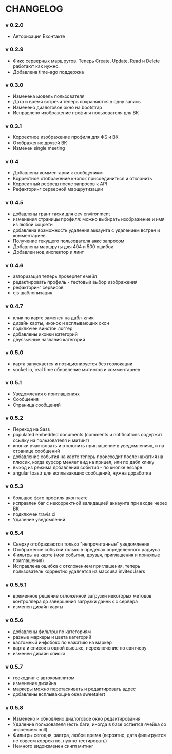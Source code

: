 # CHANGELOG

### v 0.2.0

* Авторизация Вконтакте

### v 0.2.9

* Фикс серверных маршрутов. Теперь Create, Update, Read и Delete работают как нужно.
* Добавлена time-ago поддержка

### v 0.3.0

* Изменена модель пользователя
* Дата и время встречи теперь сохраняются в одну запись
* Изменено диалоговое окно на bootstrap
* Исправлено изображение профиля пользователя для ВК

### v 0.3.1

* Корректное изображение профиля для ФБ и ВК
* Отображение друзей ВК
* Изменен single meeting

### v 0.4

* Добавлены комментарии к сообщениям
* Корректное отображение кнопок присоединиться и отклонить
* Корректный рефреш после запросов к API
* Рефакторинг серверной маршрутизации

### v 0.4.5

* добавлены грант таски для dev environment
* изменения страницы профиля: можно выбирать изображение и имя из любой соцсети
* добавлена возможность удаления аккаунта с удалением встреч и комментариев
* Получение текущего пользователя аякс запросом
* Добавлены маршруты для 404 и 500 ошибок
* Добавлен нод инспектор и линт

### v 0.4.6

* авторизация теперь проверяет емейл
* редактировать профиль - тестовый выбор изображения
* рефакторинг сервисов
* ejs шаблонизация

### v 0.4.7

* клик по карте заменен на дабл-клик
* дизайн карты, иконок и всплывающих окон
* подключен винстон логгер
* добавлены иконки категорий
* двуязычные названия категорий

### v 0.5.0

* карта запускается и позиционируется без геолокации
* socket io, real time обновление митингов и комментариев

### v 0.5.1

* Уведомления о приглашениях
* Сообщения
* Страница сообщений

### v 0.5.2

* Переход на Sass
* populated embedded documents (comments и notifications содержат ссылку на пользователя и митинг)
* кнопки участвовать и отклонить приглашение в уведомлениях, и на странице сообщений
* добавление события на карте теперь происходит после нажатия на плюсик, когда курсор меняет вид на прицел, или по дабл клику
* выход из режима добавления события - по кнопке escape
* angular toastr для всплывающих сообщений, нужна доработка

### v 0.5.3

* большое фото профиля вконтакте
* исправлен баг с некорректной валидацией аккаунта при входе через ВК
* подключен travis ci
* Удаление уведомлений

### v 0.5.4

* Сверху отображаются только "непрочитанные" уведомления
* Отображение событий только в пределах определенного радиуса
* Фильтры на карте (мои события, друзья, приглашения и принятые приглашения)
* Исправлена ошибка с отклонением приглашения, теперь пользователь корректно удаляется из массива invitedUsers

### v 0.5.5.1

* временное решение отложенной загрузки некоторых методов контроллера до завершения загрузки данных с сервера
* изменен дизайн карты

### v 0.5.6

* добавлены фильтры по категориям
* разные маркеры и цвета категорий
* кастомный инфобокс по нажатию на маркер
* карта и список в одной вьюшке, переключение по свитчеру
* изменен дизайн списка

### v 0.5.7

* геокодинг с автокомплитом
* изменения дизайна
* маркеры можно перетаскивать и редактировать адрес
* добавлены всплывающие окна sweetalert

### v 0.5.8

* Изменено и обновлено диалоговое окно редактирования
* Удаление пользователя (есть баги, иногда в базе остается ячейка со значением null)
* Фильтры сегодня, завтра, любое время (вероятно, дата фильтруется не совсем корректно, нужно тестировать)
* Немного видоизменен сингл митинг






